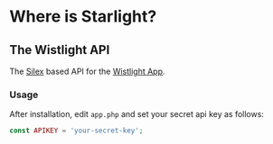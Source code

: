 # **W**here **is** S**t**ar**light**?
## The Wistlight API
The [Silex](http://silex.sensiolabs.org/) based API for the [Wistlight App](https://github.com/StudioBellaFuente/wistlight).
### Usage
After installation, edit `app.php` and set your secret api key as follows:
```php
const APIKEY = 'your-secret-key';
```